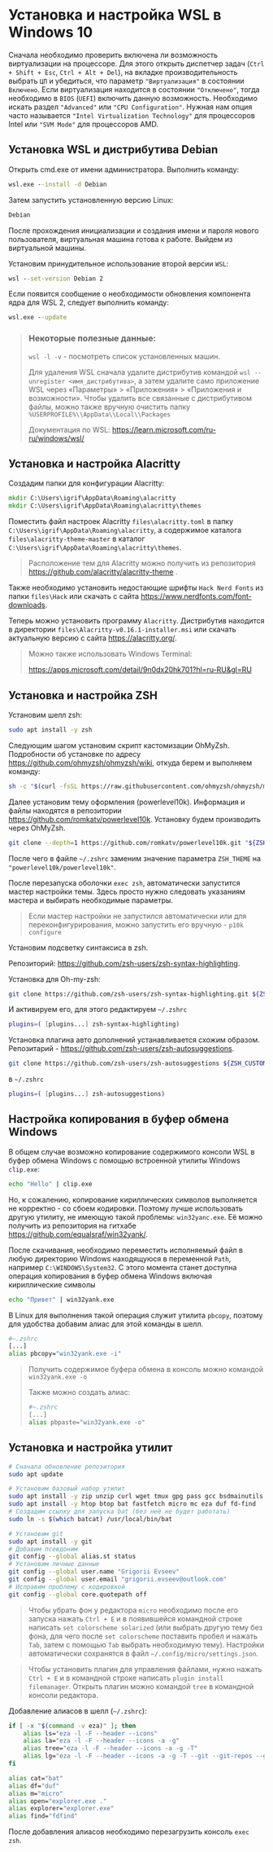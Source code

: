 # Установка и настройка WSL в Windows 10

Сначала необходимо проверить включена ли возможность виртуализации на процессоре. Для этого открыть диспетчер задач (`Ctrl + Shift + Esc`, `Ctrl + Alt + Del`), на вкладке производительность выбрать `ЦП` и убедиться, что параметр `"Виртуализация"` в состоянии `Включено`. Если виртуализация находится в состоянии `"Отключено"`, тогда необходимо в `BIOS` (`UEFI`) включить данную возможность. Необходимо искать раздел `"Advanсed"` или `"CPU Configuration"`. Нужная нам опция часто называется `"Intel Virtualization Technology"` для процессоров Intel или `"SVM Mode"` для процессоров AMD.

## Установка WSL и дистрибутива Debian

Открыть cmd.exe от имени администратора. Выполнить команду:

```cmd
wsl.exe --install -d Debian
```

Затем запустить установленную версию Linux:

```cmd
Debian
```

После прохождения инициализации и создания имени и пароля нового пользователя, виртуальная машина готова к работе. Выйдем из виртуальной машины.

Установим принудительное использование второй версии `WSL`:

```cmd
wsl --set-version Debian 2
```

Если появится сообщение о необходимости обновления компонента ядра для WSL 2, следует выполнить команду:

```cmd
wsl.exe --update
```

> ### Некоторые полезные данные:
>
> `wsl -l -v` - посмотреть список установленных машин.
>
> Для удаления WSL сначала удалите дистрибутив командой `wsl --unregister <имя_дистрибутива>`, а затем удалите само приложение WSL через «Параметры» > «Приложения» > «Приложения и возможности». Чтобы удалить все связанные с дистрибутивом файлы, можно также вручную очистить папку `%USERPROFILE%\\AppData\\Local\\Packages`
>
> Документация по WSL: https://learn.microsoft.com/ru-ru/windows/wsl/

## Установка и настройка Alacritty

Создадим папки для конфигурации Alacritty:

```cmd
mkdir C:\Users\igrif\AppData\Roaming\alacritty
mkdir C:\Users\igrif\AppData\Roaming\alacritty\themes
```

Поместить файл настроек Alacritty `files\alacritty.toml`  в папку `C:\Users\igrif\AppData\Roaming\alacritty`, а содержимое каталога `files\alacritty-theme-master` в каталог `C:\Users\igrif\AppData\Roaming\alacritty\themes`.

> Расположение тем для Alacritty можно получить из репозитория https://github.com/alacritty/alacritty-theme .

Также необходимо установить недостающие шрифты `Hack Nerd Fonts` из папки `files\Hack` или скачать с сайта https://www.nerdfonts.com/font-downloads.

Теперь можно установить программу `Alacritty`. Дистрибутив находится в директории `files\Alacritty-v0.16.1-installer.msi` или скачать актуальную версию с сайта https://alacritty.org/.

> Можно также использовать Windows Terminal:
>
> https://apps.microsoft.com/detail/9n0dx20hk701?hl=ru-RU&gl=RU

## Установка и настройка ZSH

Установим шелл zsh:

```bash
sudo apt install -y zsh
```

Следующим шагом установим скрипт кастомизации OhMyZsh. Подробности об установке по адресу https://github.com/ohmyzsh/ohmyzsh/wiki, откуда берем и выполняем команду:

```bash
sh -c "$(curl -fsSL https://raw.githubusercontent.com/ohmyzsh/ohmyzsh/master/tools/install.sh)"
```

Далее установим тему оформления (powerlevel10k). Информация и файлы находятся в репозитории https://github.com/romkatv/powerlevel10k. Установку будем производить через OhMyZsh.

```bash
git clone --depth=1 https://github.com/romkatv/powerlevel10k.git "${ZSH_CUSTOM:-$HOME/.oh-my-zsh/custom}/themes/powerlevel10k"
```

После чего в файле `~/.zshrc` заменим значение параметра `ZSH_THEME` на `"powerlevel10k/powerlevel10k"`. 

После перезапуска оболочки `exec zsh`, автоматически запустится мастер настройки темы. Здесь просто нужно следовать указаниям мастера и выбирать необходимые параметры. 

> Если мастер настройки не запустился автоматически или для переконфигурирования, можно запустить его вручную - `p10k configure`

Установим подсветку синтаксиса в zsh. 

Репозиторий: https://github.com/zsh-users/zsh-syntax-highlighting.

Установка для Oh-my-zsh:

```bash
git clone https://github.com/zsh-users/zsh-syntax-highlighting.git ${ZSH_CUSTOM:-~/.oh-my-zsh/custom}/plugins/zsh-syntax-highlighting
```

И активируем его, для этого редактируем `~/.zshrc`

```bash
plugins=( [plugins...] zsh-syntax-highlighting)
```

Установка плагина авто дополнений устанавливается схожим образом. Репозитарий -  https://github.com/zsh-users/zsh-autosuggestions.

```bash
git clone https://github.com/zsh-users/zsh-autosuggestions ${ZSH_CUSTOM:-~/.oh-my-zsh/custom}/plugins/zsh-autosuggestions
```

в `~/.zshrc`

```bash
plugins=( [plugins...] zsh-autosuggestions)
```

## Настройка копирования в буфер обмена Windows

В общем случае возможно копирование содержимого консоли WSL в буфер обмена Windows с помощью встроенной утилиты Windows `clip.exe`:

```bash
echo "Hello" | clip.exe
```

Но, к сожалению, копирование кириллических символов выполняется не корректно - со сбоем кодировки. Поэтому лучше использовать другую утилиту, не имеющую такой проблемы: `win32yanc.exe`. Её можно получить из репозитория на гитхабе https://github.com/equalsraf/win32yank/.

После скачивания, необходимо переместить исполняемый файл в любую директорию Windows находящуюся в переменной `Path`, например `C:\WINDOWS\System32`. С этого момента станет доступна операция копирования в буфер обмена Windows включая кириллические символы

```bash
echo "Привет" | win32yank.exe
```

В Linux для выполнения такой операция служит утилита `pbcopy`, поэтому для удобства добавим алиас для этой команды в шелл. 

```bash
#~.zshrc
[...]
alias pbcopy="win32yank.exe -i"
```

> Получить содержимое буфера обмена в консоль можно командой `win32yank.exe -o`
>
> Также можно создать алиас:
>
> ```bash
> #~.zshrc
> [...]
> alias pbpaste="win32yank.exe -o"
> ```

## Установка и настройка утилит

```bash
# Сначала обновление репозитория
sudo apt update

# Установим базовый набор утилит
sudo apt install -y zip unzip curl wget tmux gpg pass gcc bsdmainutils fzf ripgrep 
sudo apt install -y htop btop bat fastfetch micro mc eza duf fd-find
# Создадим ссылку для запуска bat (без неё не будет работать)
sudo ln -s $(which batcat) /usr/local/bin/bat

# Установим git
sudo apt install -y git
# Добавим псевдоним
git config --global alias.st status
# Установим личные данные
git config --global user.name "Grigorii Evseev"
git config --global user.email "grigorii.evseev@outlook.com"
# Исправим проблему с кодировкой
git config --global core.quotepath off
```

> Чтобы убрать фон у редактора `micro` необходимо после его запуска нажать `Ctrl + E` и в появившейся командной строке написать `set colorscheme solarized` (или выбрать другую тему без фона, для чего после `set colorscheme` поставить пробел и нажать `Tab`, затем с помощью `Tab` выбрать необходимую тему). Настройки автоматически сохранятся в файл `~/.config/micro/settings.json`.

> Чтобы установить плагин для управления файлами, нужно нажать `Ctrl + E` и в командной строке написать `plugin install filemanager`. Открыть плагин можно командой `tree` в командной консоли редактора.

Добавление алиасов в шелл (`~/.zshrc`):

```bash
if [ -x "$(command -v eza)" ]; then
	alias ls="eza -l -F --header --icons"
	alias la="eza -l -F --header --icons -a -g"
	alias tree="eza -l -F --header --icons -a -g -T"
	alias lg="eza -l -F --header --icons -a -g -T --git --git-repos --git-ignore"
fi

alias cat="bat"
alias df="duf"
alias m="micro"
alias open="explorer.exe ."
alias explorer="explorer.exe"
alias find="fdfind"
```

После добавления алиасов необходимо перезагрузить консоль `exec zsh`.
